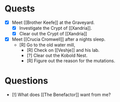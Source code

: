 # Quests

- [X] Meet [[Brother Keefe]] at the Graveyard.
	- [X] Investigate the Crypt of [[Xandria]].
	- [X] Clear out the Crypt of [[Xandria]]

- [X] Meet [[Crucia Cromwell]] after a nights sleep.
	- [R] Go to the old water mill, 
		- [R] Check on [[Veshje]] and his lab.
		- [?] Clear out the Kobold Nest.
		- [R] Figure out the reason for the mutations.

# Questions

- [!] What does [[The Benefactor]] want from me?